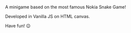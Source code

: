 A minigame based on the most famous Nokia Snake Game!

Developed in Vanilla JS on HTML canvas.

Have fun! 😉
